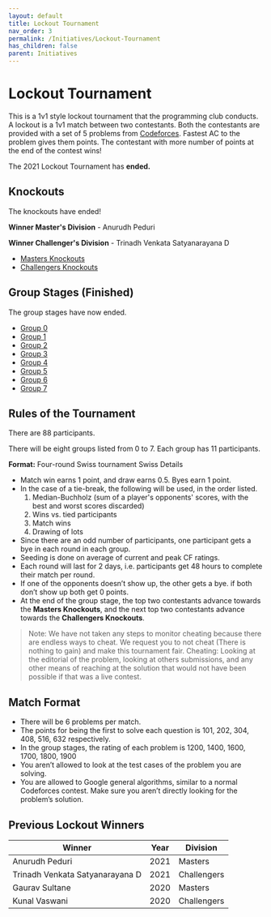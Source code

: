 ```yaml
---
layout: default
title: Lockout Tournament
nav_order: 3
permalink: /Initiatives/Lockout-Tournament
has_children: false
parent: Initiatives
---
```


# Lockout Tournament
This is a 1v1 style lockout tournament that the programming club conducts. A lockout is a 1v1 match between two contestants. Both the contestants are provided with a set of 5 problems from [Codeforces](https://codeforces.com/). Fastest AC to the problem gives them points. The contestant with more number of points at the end of the contest wins!


The 2021 Lockout Tournament has **ended.**

## Knockouts
The knockouts have ended! 

**Winner Master's Division** - Anurudh Peduri

**Winner Challenger's Division** - Trinadh Venkata Satyanarayana D

- [Masters Knockouts](https://challonge.com/lockout_2021_masters_knockout)
- [Challengers Knockouts](https://challonge.com/lockout_2021_challengers_knockout)

## Group Stages (Finished)
The group stages have now ended.
- [Group 0](https://challonge.com/lockout_2021_group_0)
- [Group 1](https://challonge.com/lockout_2021_group_1)
- [Group 2](https://challonge.com/lockout_2021_group_2)
- [Group 3](https://challonge.com/lockout_2021_group_3)
- [Group 4](https://challonge.com/lockout_2021_group_4)
- [Group 5](https://challonge.com/lockout_2021_group_5)
- [Group 6](https://challonge.com/lockout_2021_group_6)
- [Group 7](https://challonge.com/lockout_2021_group_7)

## Rules of the Tournament

There are 88 participants.

There will be eight groups listed from 0 to 7. Each group has 11 participants.

**Format:** Four-round Swiss tournament
Swiss Details
- Match win earns 1 point, and draw earns 0.5. Byes earn 1 point.
- In the case of a tie-break, the following will be used, in the order listed.
	1. Median-Buchholz (sum of a player's opponents' scores, with the best and worst scores discarded)
	2. Wins vs. tied participants
	3. Match wins
	4. Drawing of lots
- Since there are an odd number of participants, one participant gets a bye in each round in each group.
- Seeding is done on average of current and peak CF ratings.
- Each round will last for 2 days, i.e. participants get 48 hours to complete their match per round.
- If one of the opponents doesn’t show up, the other gets a bye. if both don’t show up both get 0 points.
- At the end of the group stage, the top two contestants advance towards the **Masters Knockouts**, and the next top two contestants advance towards the **Challengers Knockouts**.
> Note: We have not taken any steps to monitor cheating because there are endless ways to cheat. We request you to not cheat (There is nothing to gain) and make this tournament fair. Cheating: Looking at the editorial of the problem, looking at others submissions, and any other means of reaching at the solution that would not have been possible if that was a live contest.

## Match Format

- There will be 6 problems per match.
- The points for being the first to solve each question is 101, 202, 304, 408, 516, 632 respectively.
- In the group stages, the rating of each problem is 1200, 1400, 1600, 1700, 1800, 1900
- You aren’t allowed to look at the test cases of the problem you are solving.
- You are allowed to Google general algorithms, similar to a normal Codeforces contest. Make sure you aren’t directly looking for the problem’s solution.

## Previous Lockout Winners

| Winner         					| Year | Division    |
| --------------------------------- | ---- | ----------- |
| Anurudh Peduri 					| 2021 | Masters     |
| Trinadh Venkata Satyanarayana D 	| 2021 | Challengers |
| Gaurav Sultane 					| 2020 | Masters     |
| Kunal Vaswani  					| 2020 | Challengers |

